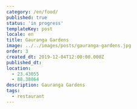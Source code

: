 ```yaml
---
category: /en/food/
published: true
status: 'in progress'
templateKey: post
locale: en
title: Gauranga Gardens
image: ../../images/posts/gauranga-gardens.jpg
order: 3
created_dt: 2019-12-04T12:00:00.000Z
published_dt:
location:
  - 23.43055
  - 88.38864
description: Gauranga Gardens
tags:
  - restaurant
---
```


<tbd locale="en" url="mailto:haribol@mayapur.live"></tbd>
